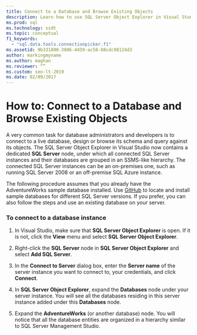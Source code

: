 ```yaml
---
title: Connect to a Database and Browse Existing Objects
description: Learn how to use SQL Server Object Explorer in Visual Studio to connect to both on-premises and off-premises SQL Server instances.
ms.prod: sql
ms.technology: ssdt
ms.topic: conceptual
f1_keywords: 
  - "sql.data.tools.connectionpicker.f1"
ms.assetid: 9b331800-3806-4459-ac58-88cdc98124d3
author: markingmyname
ms.author: maghan
ms.reviewer: “”
ms.custom: seo-lt-2019
ms.date: 02/09/2017
---
```


# How to: Connect to a Database and Browse Existing Objects

A very common task for database administrators and developers is to connect to a live database, design or browse its schema and query against its objects. The SQL Server Object Explorer in Visual Studio now contains a dedicated **SQL Server** node, under which all connected SQL Server instances and their databases are grouped in an SSMS-like hierarchy. The connected SQL Server instances can be an on-premises one, such as running SQL Server 2008 or an off-premise SQL Azure instance.  
  
The following procedure assumes that you already have the AdventureWorks sample database installed. Use [GitHub](https://github.com/Microsoft/sql-server-samples/releases/tag/adventureworks) to locate and install sample databases for different SQL Server versions. If you prefer, you can also follow the steps and use an existing database on your server.  
  
### To connect to a database instance  
  
1.  In Visual Studio, make sure that **SQL Server Object Explorer** is open. If it is not, click the **View** menu and select **SQL Server Object Explorer**.  
  
2.  Right-click the **SQL Server** node in **SQL Server Object Explorer** and select **Add SQL Server**.  
  
3.  In the **Connect to Server** dialog box, enter the **Server name** of the server instance you want to connect to, your credentials, and click **Connect**.  
  
4.  In **SQL Server Object Explorer**, expand the **Databases** node under your server instance. You will see all the databases residing in this server instance added under this **Databases** node.  
  
5.  Expand the **AdventureWorks** (or another database) node. You will notice that all the database entities are organized in a hierarchy similar to SQL Server Management Studio.  
  
